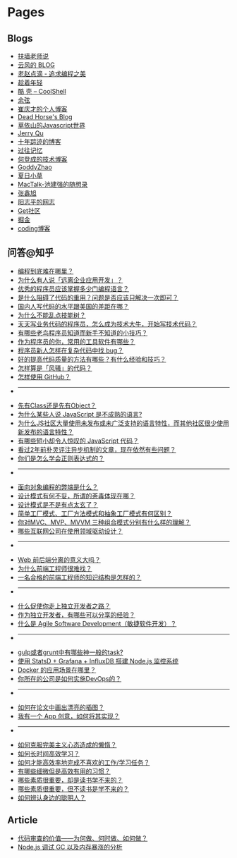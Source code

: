 # Pages

## Blogs

* [扶墙老师说](http://afoo.me/)
* [云风的 BLOG](http://blog.codingnow.com/)
* [老赵点滴 - 追求编程之美](http://blog.zhaojie.me/)
* [趁着年轻](http://chenzhenianqing.cn/)
* [酷 壳 – CoolShell](http://coolshell.cn/)
* [余弦](http://evilcos.me/)
* [崔庆才的个人博客](http://cuiqingcai.com/)
* [Dead Horse's Blog](http://deadhorse.me/)
* [草依山的Javascript世界](http://jser.me/)
* [Jerry Qu](https://imququ.com/)
* [十年踪迹的博客](https://www.h5jun.com/)
* [过往记忆](https://www.iteblog.com/)
* [何登成的技术博客](http://hedengcheng.com/)
* [GoddyZhao](http://goddyzhao.me/)
* [夏日小草](http://homeway.me/)
* [MacTalk-池建强的随想录](http://macshuo.com/)
* [张鑫旭](http://www.zhangxinxu.com/)
* [阳志平的网志](http://www.yangzhiping.com/)
* [Get社区](http://get.ftqq.com/)
* [掘金](https://juejin.im/)
* [coding博客](https://blog.coding.net/)

## 问答@知乎

* [编程到底难在哪里？](https://www.zhihu.com/question/22508677)
* [为什么有人说「远离企业应用开发」？](https://www.zhihu.com/question/24187432)
* [优秀的程序员应该掌握多少门编程语言？](https://www.zhihu.com/question/22339358)
* [是什么阻碍了代码的重用？问题是否应该只解决一次即可？](https://www.zhihu.com/question/21011591)
* [国内人写代码的水平跟美国的差距在哪？](https://www.zhihu.com/question/22335941)
* [为什么不能乱点技能树？](https://www.zhihu.com/question/37009570)
* [天天写业务代码的程序员，怎么成为技术大牛，开始写技术代码？](https://www.zhihu.com/question/39430220)
* [有哪些老鸟程序员知道而新手不知道的小技巧？](https://www.zhihu.com/question/36426051)
* [作为程序员的你，常用的工具软件有哪些？](https://www.zhihu.com/question/22867411)
* [程序员新人怎样在复杂代码中找 bug？](https://www.zhihu.com/question/23019630)
* [好的提高代码质量的方法有哪些？有什么经验和技巧？](https://www.zhihu.com/question/20017545)
* [怎样算是「风骚」的代码？](https://www.zhihu.com/question/23115824)
* [怎样使用 GitHub？](https://www.zhihu.com/question/20070065)
* -----------------------------------------------------------------------------------
* [先有Class还是先有Object？](https://www.zhihu.com/question/30301819)
* [为什么某些人说 JavaScript 是不成熟的语言?](https://www.zhihu.com/question/20205050)
* [为什么JS社区大量使用未发布或未广泛支持的语言特性，而其他社区很少使用新发布的语言特性？](https://www.zhihu.com/question/51337482)
* [有哪些短小却令人惊叹的 JavaScript 代码？](https://www.zhihu.com/question/46943112)
* [看过2年前朴灵评注异步机制的文章，现在依然有些问题？](https://www.zhihu.com/question/49460279)
* [你们是怎么学会正则表达式的？](https://www.zhihu.com/question/48219401)
* -----------------------------------------------------------------------------------
* [面向对象编程的弊端是什么？](https://www.zhihu.com/question/20275578)
* [设计模式有何不妥，所谓的荼毒体现在哪？](https://www.zhihu.com/question/23757237)
* [设计模式是不是有点太玄了？](https://www.zhihu.com/question/22390561)
* [简单工厂模式、工厂方法模式和抽象工厂模式有何区别？](https://www.zhihu.com/question/27125796)
* [你对MVC、MVP、MVVM 三种组合模式分别有什么样的理解？](https://www.zhihu.com/question/20148405)
* [哪些互联网公司在使用领域驱动设计？](https://www.zhihu.com/question/31687912)
* -----------------------------------------------------------------------------------
* [Web 前后端分离的意义大吗？](https://www.zhihu.com/question/28207685)
* [为什么前端工程师很难找？](https://www.zhihu.com/question/19923687)
* [一名合格的前端工程师的知识结构是怎样的？](https://www.zhihu.com/question/19588629)
* -----------------------------------------------------------------------------------
* [什么促使你走上独立开发者之路？](https://www.zhihu.com/question/21719532)
* [作为独立开发者，有哪些可以分享的经验？](https://www.zhihu.com/question/24667846)
* [什么是 Agile Software Development（敏捷软件开发）？](https://www.zhihu.com/question/23429937)
* -----------------------------------------------------------------------------------
* [gulp或者grunt中有哪些神一般的task?](https://www.zhihu.com/question/32123388/answer/93332590)
* [使用 StatsD + Grafana + InfluxDB 搭建 Node.js 监控系统](https://zhuanlan.zhihu.com/p/23924022)
* [Docker 的应用场景在哪里？](https://www.zhihu.com/question/22969309)
* [你所在的公司是如何实施DevOps的？](https://www.zhihu.com/question/24413538)
* -----------------------------------------------------------------------------------
* [如何在论文中画出漂亮的插图？](https://www.zhihu.com/question/21664179)
* [我有一个 App 创意，如何将其实现？ ](https://www.zhihu.com/question/25284456)
* -----------------------------------------------------------------------------------
* [如何克服完美主义心态造成的懒惰？](https://www.zhihu.com/question/20759341)
* [如何长时间高效学习？](https://www.zhihu.com/question/28358499)
* [如何才能高效率地完成不喜欢的工作/学习任务？](https://www.zhihu.com/question/50353727)
* [有哪些细微但是高效有用的习惯？](https://www.zhihu.com/question/27353387)
* [哪些素质很重要，却是读书学不来的？](https://www.zhihu.com/question/28626263)
* [哪些素质很重要，但不读书是学不来的？](https://www.zhihu.com/question/35203841)
* [如何辨认身边的聪明人？](https://www.zhihu.com/question/28484672)

## Article

* [代码审查的价值——为何做、何时做、如何做？](http://blog.csdn.net/ricohzhanglong/article/details/14649067)
* [Node.js 调试 GC 以及内存暴涨的分析](http://blog.eood.cn/node-js_gc)
